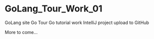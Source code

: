# GoLang_Tour_Work_01
GoLang site Go Tour Go tutorial work IntelliJ project upload to GitHub

More to come...
